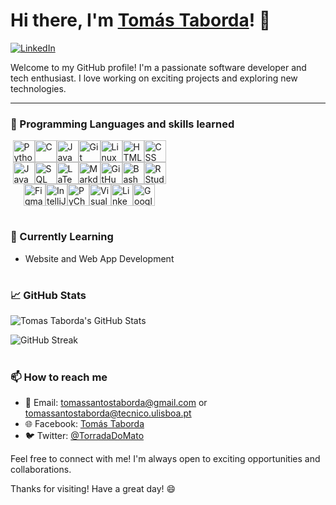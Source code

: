 # Hi there, I'm [Tomás Taborda]()! 👋

[![LinkedIn](https://img.shields.io/badge/LinkedIn-Tomás_Taborda-blue)](https://www.linkedin.com/in/tomás-taborda-a028a8234/)

Welcome to my GitHub profile! I'm a passionate software developer and tech enthusiast. I love working on exciting projects and exploring new technologies.

---

### 🔧 Programming Languages and skills learned

<div style="display: flex; justify-content: center; align-items: center; flex-wrap: wrap; width: 50%;">
    <img alt="Python" width="35px" margin-right="35px" src="https://cdn.jsdelivr.net/gh/devicons/devicon/icons/python/python-plain.svg" />
    <img alt="C" width="35px" margin-right="35px" src="https://cdn.jsdelivr.net/gh/devicons/devicon/icons/c/c-original.svg" />
    <img alt="Java" width="35px" margin-right="35px" src="https://cdn.jsdelivr.net/gh/devicons/devicon/icons/java/java-original.svg"/>
    <img alt="Git" width="35px" margin-right="35px" src="https://cdn.jsdelivr.net/gh/devicons/devicon/icons/git/git-original.svg" />
    <img alt="Linux" width="35px" margin-right="35px" src="https://cdn.jsdelivr.net/gh/devicons/devicon/icons/linux/linux-original.svg" />
    <img alt="HTML" width="35px" margin-right="35px" src="https://cdn.jsdelivr.net/gh/devicons/devicon/icons/html5/html5-plain.svg" />
    <img alt="CSS" width="35px" margin-right="35px" src="https://cdn.jsdelivr.net/gh/devicons/devicon/icons/css3/css3-plain.svg" />
    <img alt="JavaScript" width="35px" margin-right="35px" width="45px" src="https://cdn.jsdelivr.net/gh/devicons/devicon/icons/javascript/javascript-plain.svg" />
    <img alt="SQL" width="35px" margin-right="35px" src="https://cdn.jsdelivr.net/gh/devicons/devicon/icons/postgresql/postgresql-original.svg" />
    <img alt="LaTeX" width="35px" margin-right="35px" src="https://cdn.jsdelivr.net/gh/devicons/devicon/icons/latex/latex-original.svg" />
    <img alt="Markdown" width="35px" margin-right="35px" src="https://cdn.jsdelivr.net/gh/devicons/devicon/icons/markdown/markdown-original.svg" />
    <img alt="GitHub" width="35px" margin-right="35px" src="https://cdn.jsdelivr.net/gh/devicons/devicon/icons/github/github-original.svg" />
    <img alt="Bash" width="35px" margin-right="35px" src="https://cdn.jsdelivr.net/gh/devicons/devicon/icons/bash/bash-original.svg" />
    <img alt="RStudio" width="35px" margin-right="35px" src="https://cdn.jsdelivr.net/gh/devicons/devicon/icons/rstudio/rstudio-original.svg" />
    <img alt="Figma" width="35px" margin-right="35px" src="https://cdn.jsdelivr.net/gh/devicons/devicon/icons/figma/figma-original.svg" />
    <img alt="IntelliJ" width="35px" margin-right="35px" src="https://cdn.jsdelivr.net/gh/devicons/devicon/icons/intellij/intellij-original.svg" />
    <img alt="PyCharm" width="35px" margin-right="35px" src="https://cdn.jsdelivr.net/gh/devicons/devicon/icons/pycharm/pycharm-original.svg" />
    <img alt="Visual Studio Code" width="35px" margin-right="35px" src="https://cdn.jsdelivr.net/gh/devicons/devicon/icons/visualstudio/visualstudio-plain.svg" />
    <img alt="LinkedIn" width="35px" margin-right="35px" src="https://cdn.jsdelivr.net/gh/devicons/devicon/icons/linkedin/linkedin-original.svg" />
    <img alt="Google" width="35px" margin-right="35px" src="https://cdn.jsdelivr.net/gh/devicons/devicon/icons/google/google-original.svg" />
  </div>
</div>

#

### 🌱 Currently Learning

- Website and Web App Development

#

### 📈 GitHub Stats

![Tomas Taborda's GitHub Stats](https://github-readme-stats.vercel.app/api?username=thomastabs&show_icons=true&theme=gruvbox)

![GitHub Streak](https://streak-stats.demolab.com?user=thomastabs&theme=gruvbox&border_radius=4.5)

#

### 📫 How to reach me

- 📧 Email: tomassantostaborda@gmail.com or tomassantostaborda@tecnico.ulisboa.pt
- 🌐 Facebook: [Tomás Taborda](https://www.facebook.com/profile.php?id=350007571926646/)
- 🐦 Twitter: [@TorradaDoMato](https://twitter.com/TorradaDoMato)

Feel free to connect with me! I'm always open to exciting opportunities and collaborations.

Thanks for visiting! Have a great day! 😄
